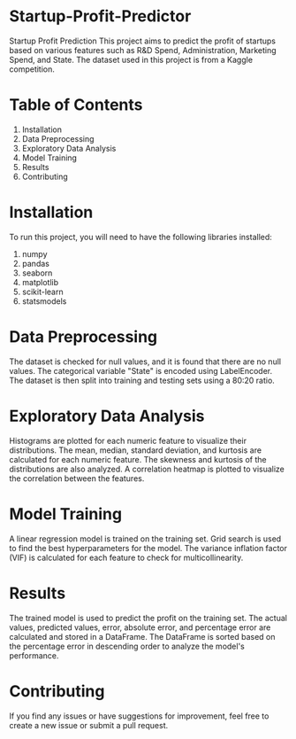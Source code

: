 # Startup-Profit-Predictor
Startup Profit Prediction
This project aims to predict the profit of startups based on various features such as R&D Spend, Administration, Marketing Spend, and State. The dataset used in this project is from a Kaggle competition.

# Table of Contents
1. Installation
2. Data Preprocessing
3. Exploratory Data Analysis
4. Model Training
5. Results
6. Contributing

# Installation
To run this project, you will need to have the following libraries installed:
1. numpy
2. pandas
3. seaborn
4. matplotlib
5. scikit-learn
6. statsmodels

# Data Preprocessing
The dataset is checked for null values, and it is found that there are no null values. The categorical variable "State" is encoded using LabelEncoder.
The dataset is then split into training and testing sets using a 80:20 ratio.

# Exploratory Data Analysis
Histograms are plotted for each numeric feature to visualize their distributions. The mean, median, standard deviation, and kurtosis are calculated for each numeric feature. The skewness and kurtosis of the distributions are also analyzed.
A correlation heatmap is plotted to visualize the correlation between the features.

# Model Training
A linear regression model is trained on the training set. Grid search is used to find the best hyperparameters for the model.
The variance inflation factor (VIF) is calculated for each feature to check for multicollinearity.

# Results
The trained model is used to predict the profit on the training set. The actual values, predicted values, error, absolute error, and percentage error are calculated and stored in a DataFrame.
The DataFrame is sorted based on the percentage error in descending order to analyze the model's performance.

# Contributing
If you find any issues or have suggestions for improvement, feel free to create a new issue or submit a pull request.
